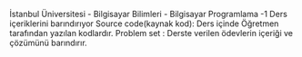 İstanbul Üniversitesi - Bilgisayar  Bilimleri - Bilgisayar Programlama -1 Ders içeriklerini barındırıyor
Source  code(kaynak kod): Ders içinde Öğretmen tarafından yazılan kodlardır.
Problem set : Derste  verilen ödevlerin içeriği ve çözümünü   barındırır.
